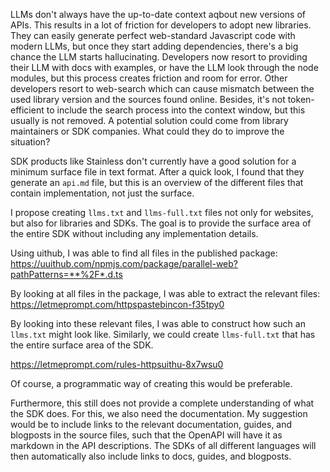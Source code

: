 LLMs don't always have the up-to-date context aqbout new versions of APIs. This results in a lot of friction for developers to adopt new libraries. They can easily generate perfect web-standard Javascript code with modern LLMs, but once they start adding dependencies, there's a big chance the LLM starts hallucinating. Developers now resort to providing their LLM with docs with examples, or have the LLM look through the node modules, but this process creates friction and room for error. Other developers resort to web-search which can cause mismatch between the used library version and the sources found online. Besides, it's not token-efficient to include the search process into the context window, but this usually is not removed. A potential solution could come from library maintainers or SDK companies. What could they do to improve the situation?

SDK products like Stainless don't currently have a good solution for a minimum surface file in text format. After a quick look, I found that they generate an `api.md` file, but this is an overview of the different files that contain implementation, not just the surface.

I propose creating `llms.txt` and `llms-full.txt` files not only for websites, but also for libraries and SDKs. The goal is to provide the surface area of the entire SDK without including any implementation details.

Using uithub, I was able to find all files in the published package:
https://uuithub.com/npmjs.com/package/parallel-web?pathPatterns=**%2F*.d.ts

By looking at all files in the package, I was able to extract the relevant files:
https://letmeprompt.com/httpspastebincon-f35tpy0

By looking into these relevant files, I was able to construct how such an `llms.txt` might look like. Similarly, we could create `llms-full.txt` that has the entire surface area of the SDK.

https://letmeprompt.com/rules-httpsuithu-8x7wsu0

Of course, a programmatic way of creating this would be preferable.

Furthermore, this still does not provide a complete understanding of what the SDK does. For this, we also need the documentation. My suggestion would be to include links to the relevant documentation, guides, and blogposts in the source files, such that the OpenAPI will have it as markdown in the API descriptions. The SDKs of all different languages will then automatically also include links to docs, guides, and blogposts.
